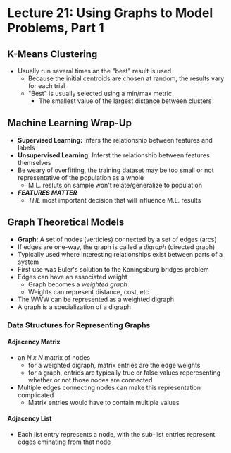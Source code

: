 # Lecture 21: Using Graphs to Model Problems, Part 1

## K-Means Clustering
* Usually run several times an the "best" result is used
	* Because the initial centroids are chosen at random, the results vary for each trial
	* "Best" is usually selected using a min/max metric
		* The smallest value of the largest distance between clusters


## Machine Learning Wrap-Up
* **Supervised Learning:** Infers the relationship between features and labels
* **Unsupervised Learning:** Inferst the relationshib between features themselves
* Be weary of overfitting, the training dataset may be too small or not representative of the population as a whole
	* M.L. resluts on sample won't relate/generalize to population
* _**FEATURES MATTER**_
	* _THE_ most important decision that will influence M.L. results

## Graph Theoretical Models
* **Graph:** A set of nodes (verticies) connected by a set of edges (arcs)
* If edges are one-way, the graph is called a _digraph_ (directed graph)
* Typically used where interesting relationships exist between parts of a system
* First use was Euler's solution to the Koningsburg bridges problem
* Edges can have an associated weight
	* Graph becomes a _weighted graph_
	* Weights can represent distance, cost, etc
* The WWW can be represented as a weighted digraph
* A graph is a specialization of a digraph

### Data Structures for Representing Graphs

#### Adjacency Matrix
* an _N x N_ matrix of nodes
	* for a weighted digraph, matrix entries are the edge weights
	* for a graph, entries are typically true or false values reperesenting whether or not those nodes are connected
* Multiple edges connecting nodes can make this representation complicated
	* Matrix entries would have to contain multiple values

#### Adjacency List
* Each list entry represents a node, with the sub-list entries represent edges eminating from that node